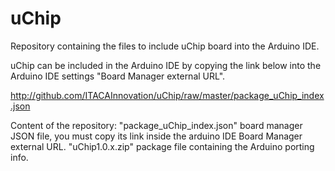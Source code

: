 # uChip

Repository containing the files to include uChip board into the Arduino IDE.

uChip can be included in the Arduino IDE by copying the link below into the Arduino IDE settings "Board Manager external URL".

http://github.com/ITACAInnovation/uChip/raw/master/package_uChip_index.json

Content of the repository:
"package_uChip_index.json" board manager JSON file, you must copy its link inside the arduino IDE Board Manager external URL.
"uChip1.0.x.zip" package file containing the Arduino porting info.

